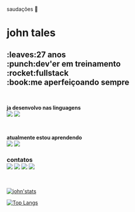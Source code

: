 saudações 👋
<br>
<h1>john tales <br> </h1>
<h2>:leaves:27 anos <br> :punch:dev'er em treinamento <br> :rocket:fullstack <br> :book:me aperfeiçoando sempre </h2>
<br>
<p><b>ja desenvolvo nas linguagens</b> <br> <img src="https://img.shields.io/badge/HTML5-E34F26?style=for-the-badge&logo=html5&logoColor=white" /> <img src="https://img.shields.io/badge/CSS-239120?&style=for-the-badge&logo=css3&logoColor=white"/> </p>
                                            <br>
<p><b>atualmente estou aprendendo</b> <br> <img src="https://img.shields.io/badge/JavaScript-F7DF1E?style=for-the-badge&logo=javascript&logoColor=black" /> 
                                           <img src="https://img.shields.io/badge/React-20232A?style=for-the-badge&logo=react&logoColor=61DAFB" /> </p>                             
<h3>contatos <br> <a href="https://www.facebook.com/johntsk8/"><img src="https://img.shields.io/badge/Facebook-1877F2?style=for-the-badge&logo=facebook&logoColor=white"></a>
                  <a href="https://www.instagram.com/c0nstantly_changing/"><img src="https://img.shields.io/badge/Instagram-E4405F?style=for-the-badge&logo=instagram&logoColor=white"></a>
                  <a href="https://www.linkedin.com/in/john-tales-m-d-santos-5415b3113?utm_source=share&utm_campaign=share_via&utm_content=profile&utm_medium=android_app"><img src="https://img.shields.io/badge/LinkedIn-0077B5?style=for-the-badge&logo=linkedin&logoColor=white"></a>
                  <a><img src="https://img.shields.io/badge/GitHub-100000?style=for-the-badge&logo=github&logoColor=white"></a></h3>
                  <br>
                  
  [![john'stats](https://github-readme-stats.vercel.app/api?username=john-tales)](https://github.com/anuraghazra/github-readme-stats)     

  [![Top Langs](https://github-readme-stats.vercel.app/api/top-langs/?username=john-tales)](https://github.com/anuraghazra/github-readme-stats)



<!--
**john-tales/john-tales** is a ✨ _special_ ✨ repository because its `README.md` (this file) appears on your GitHub profile.

Here are some ideas to get you started:

- 🔭 I’m currently working on ...
- 🌱 I’m currently learning ...
- 👯 I’m looking to collaborate on ...
- 🤔 I’m looking for help with ...
- 💬 Ask me about ...
- 📫 How to reach me: ...
- 😄 Pronouns: ...
- ⚡ Fun fact: ...
-->
